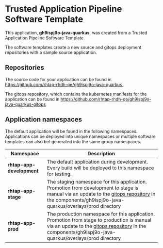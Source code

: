 # Trusted Application Pipeline Software Template

This application, **gh9ispj9o-java-quarkus**, was created from a Trusted Application Pipeline Software Template.

The software templates create a new source and gitops deployment repositories with a sample source application. 

## Repositories

The source code for your application can be found in [https://github.com/rhtap-rhdh-qe/gh9ispj9o-java-quarkus ](https://github.com/rhtap-rhdh-qe/gh9ispj9o-java-quarkus ).
 
The gitops repository, which contains the kubernetes manifests for the application can be found in 
[https://github.com/rhtap-rhdh-qe/gh9ispj9o-java-quarkus-gitops ](https://github.com/rhtap-rhdh-qe/gh9ispj9o-java-quarkus-gitops ) 

## Application namespaces 

The default application will be found in the following namespaces. Applications can be deployed into unique namespaces or multiple software templates can also bet generated into the same group namespaces.  

|  Namespace   |  Description   |  
| -------- | -------- |   
| **rhtap-app-development** | The default application during development. Every build will be deployed to this namespace for testing. | 
| **rhtap-app-stage** | The staging namespace for this application. Promotion from development to stage is manual via an update to the [gitops repository](https://github.com/rhtap-rhdh-qe/gh9ispj9o-java-quarkus-gitops ) in the components/gh9ispj9o-java-quarkus/overlays/prod directory |  
| **rhtap-app-prod** | The production namespace for this application. Promotion from stage to production is manual via an update to the [gitops repository](https://github.com/rhtap-rhdh-qe/gh9ispj9o-java-quarkus-gitops ) in the components/gh9ispj9o-java-quarkus/overlays/prod directory | 